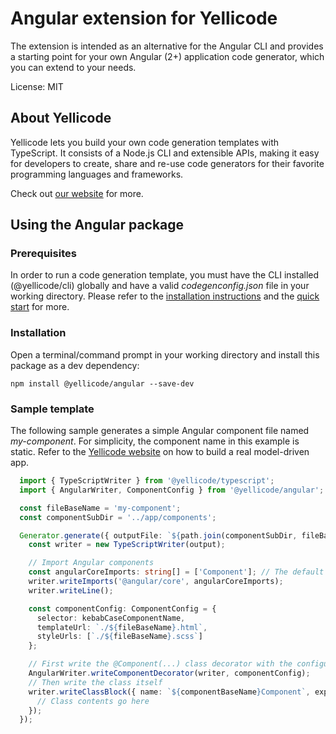 # Angular extension for Yellicode
The extension is intended as an alternative for the Angular CLI and provides a starting point for your own Angular (2+) application code generator,
which you can extend to your needs. 

License: MIT

## About Yellicode
Yellicode lets you build your own code generation templates with TypeScript. It consists of a Node.js CLI and extensible APIs, making it easy for developers to create, share and re-use code generators for their favorite programming languages and frameworks.

Check out [our website](https://www.yellicode.com) for more.

## Using the Angular package
### Prerequisites
In order to run a code generation template, you must have the CLI installed (@yellicode/cli) globally and have a valid *codegenconfig.json* file in your working directory. Please refer to the [installation instructions](https://www.yellicode.com/docs/installation) and the [quick start](https://www.yellicode.com/docs/quickstart) for more.


### Installation
Open a terminal/command prompt in your working directory and install this package as a dev dependency:

```
npm install @yellicode/angular --save-dev
```

### Sample template
The following sample generates a simple Angular component file named *my-component*. For simplicity, the component name in this example is static.
Refer to the [Yellicode website](https://www.yellicode.com) on how to build a real model-driven app.

```ts
  import { TypeScriptWriter } from '@yellicode/typescript';
  import { AngularWriter, ComponentConfig } from '@yellicode/angular';

  const fileBaseName = 'my-component'; 
  const componentSubDir = '../app/components';

  Generator.generate({ outputFile: `${path.join(componentSubDir, fileBaseName)}.ts` }, (output) => {
    const writer = new TypeScriptWriter(output);

    // Import Angular components
    const angularCoreImports: string[] = ['Component']; // The default Angular imports that you need
    writer.writeImports('@angular/core', angularCoreImports);
    writer.writeLine();

    const componentConfig: ComponentConfig = {
      selector: kebabCaseComponentName,
      templateUrl: `./${fileBaseName}.html`,
      styleUrls: [`./${fileBaseName}.scss`]
    };

    // First write the @Component(...) class decorator with the configuration
    AngularWriter.writeComponentDecorator(writer, componentConfig);
    // Then write the class itself
    writer.writeClassBlock({ name: `${componentBaseName}Component`, export: true }, () => {
      // Class contents go here
    });
  });
 
```
